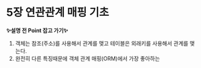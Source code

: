# 5장 연관관계 매핑 기초

<b>✨설명 전 Point 잡고 가기✨</b> 

1. 객체는 참조(주소)를 사용해서 관계를 맺고 테이블은 외래키를 사용해서 관계를 맺는다.
2. 완전히 다른 특징때문에 객체 관계 매핑(ORM)에서 가장 좋아하는
